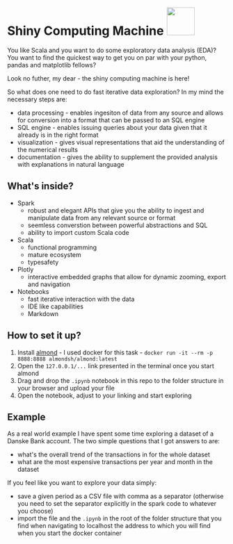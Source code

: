 # Shiny Computing Machine <img src="https://external-content.duckduckgo.com/iu/?u=https%3A%2F%2Fcdn0.iconfinder.com%2Fdata%2Ficons%2Fweb-service-and-development%2F512%2Fcomputer_coding_php_code_programing_program_desktop_system_monitor_display_retro_old_obsolete_technology_development_oldschool_monoblock_algorithm_css_html_flat_design_icon-512.png" width="64" height="64" />
You like Scala and you want to do some exploratory data analysis (EDA)? 
You want to find the quickest way to get you on par with your python, pandas and matplotlib fellows?

Look no futher, my dear - the shiny computing machine is here!

So what does one need to do fast iterative data exploration?
In my mind the necessary steps are:
- data processing - enables ingesiton of data from any source and allows for conversion into a format that can be passed to an SQL engine
- SQL engine - enables issuing queries about your data given that it already is in the right format
- visualization - gives visual representations that aid the understanding of the numerical results
- documentation - gives the ability to supplement the provided analysis with explanations in natural language

## What's inside?
- Spark 
  - robust and elegant APIs that give you the ability to ingest and manipulate data from any relevant source or format
  - seemless converstion between powerful abstractions and SQL
  - ability to import custom Scala code
- Scala
  - functional programming
  - mature ecosystem
  - typesafety
- Plotly
  - interactive embedded graphs that allow for dynamic zooming, export and navigation
- Notebooks
  - fast iterative interaction with the data
  - IDE like capabilities
  - Markdown

## How to set it up?
1. Install [almond](https://almond.sh/) - I used docker for this task - `docker run -it --rm -p 8888:8888 almondsh/almond:latest`
2. Open the `127.0.0.1/...` link presented in the terminal once you start almond
3. Drag and drop the `.ipynb` notebook in this repo to the folder structure in your browser and upload your file
4. Open the notebook, adjust to your linking and start exploring

## Example
As a real world example I have spent some time exploring a dataset of a Danske Bank account. The two simple questions that I got answers to are:
- what's the overall trend of the transactions in for the whole dataset
- what are the most expensive transactions per year and month in the dataset

If you feel like you want to explore your data simply:
- save a given period as a CSV file with comma as a separator (otherwise you need to set the separator explicitly in the spark code to whatever you choose)
- import the file and the `.ipynb` in the root of the folder structure that you find when navigating to localhost the address to which you will find when you start the docker container
 

